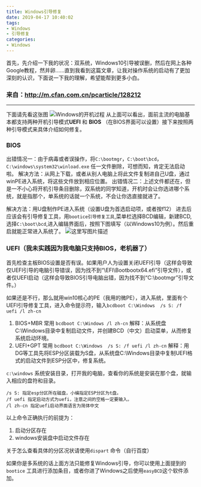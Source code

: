 ```yaml
---
title: Windows引导修复
date: 2019-04-17 10:40:02
tags:
- Windows
- 引导修复
categories:
- Windows
---
```

首先，先介绍一下我的状况：双系统，Windows10引导被误删，然后在网上各种Google教程，然并卵......直到我看到这篇文章，让我对操作系统的启动有了更加深刻的认识，下面说一下我的理解，希望能帮到更多小白。
### 来自：http://m.cfan.com.cn/pcarticle/128212

---
下面请先看这张图
![Windows的开机过程](https://img-blog.csdn.net/20180430182103621?watermark/2/text/aHR0cHM6Ly9ibG9nLmNzZG4ubmV0L29vdXh4/font/5a6L5L2T/fontsize/400/fill/I0JBQkFCMA==/dissolve/70)
从上面可以看出，面前主流的电脑基本都支持两种开机引导模式**UEFI** 和 **BIOS** （在BIOS界面可以设置）接下来按照两种引导模式来具体介绍如何修复。
### BIOS
出错情况一：由于病毒或者误操作，将`C:\bootmgr`，`C:\boot\bcd`，`C:\windows\system32\winload.exe` 任一文件删除，可想而知，肯定无法启动啦。
解决方法：从网上下载，或者从别人电脑上将此文件复制进自己U盘，通过winPE进入系统，将这些文件放到相应位置。
出错情况二：上述文件都还在，但是一不小心将开机引导条目删除，双系统的同学知道，开机时会让你选进哪个系统，就是指那个，单系统的话就一个系统，不会让你选直接就进了。

解决方法：用U盘制作PE进入系统（设置U盘为首选启动项，或者按f12）
进去后应该会有引导修复工具，用`bootice引导修复工具`,菜单栏选择BCD编辑，新建BCD,选择`C:\boot\bcd`,进入编辑界面后，按照下图填写（以Windows10为例）。然后重启就能正常进入系统了。
![这里写图片描述](https://img-blog.csdn.net/20180430183920180?watermark/2/text/aHR0cHM6Ly9ibG9nLmNzZG4ubmV0L29vdXh4/font/5a6L5L2T/fontsize/400/fill/I0JBQkFCMA==/dissolve/70)
### UEFI（我未实践因为我电脑只支持BIOS，老机器了）
首先检查主板BIOS设置是否有误。如果用户人为设置关闭UEFI引导（这样会导致仅UEFI引导的电脑引导错误，因为找不到“\EFI\Bootbootx64.efi”引导文件），或者仅UEFI启动（这样会导致BIOS引导电脑出错，因为找不到“C:\bootmgr”引导文件。）

如果还是不行，那么就用win10核心的PE（我用的微PE），进入系统，里面有个UEFI引导修复工具，进入命令提示符，输入`bcdboot C:\Windows  /s S: /f uefi /l zh-cn`
1.  BIOS+MBR 常用
`bcdboot C:\Windows /l zh-cn`
解释：从系统盘C:\Windows目录中复制启动文件，并创建BCD（中文）启动菜单，从而修复系统启动环境。
2. UEFI+GPT 常用
`bcdboot C:\Windows  /s S: /f uefi /l zh-cn`
解释：用DG等工具先将ESP分区装载为S盘，从系统盘C:\Windows目录中复制UEFI格式的启动文件到ESP分区中，修复系统。

`c:\windows` 系统安装目录，打开我的电脑，查看你的系统是安装在那个盘，就输入相应的盘符和目录。 
```
/s S: 指定esp分区所在磁盘，小编指定ESP分区为t盘。 
/f uefi 指定启动方式为uefi，注意之间的空格一定要输入。 
/l zh-cn 指定uefi启动界面语言为简体中文
```
以上命令正确执行的前提为：
1. 启动分区存在 
2. windows安装盘中启动文件存在

关于怎么查看具体的分区况状请使用`dispart` 命令（自行百度）

如果你是多系统的话上面方法只能修复Windows引导，你可以使用上面提到的`bootice` 工具进行添加条目，或者你进了Windows之后使用`easyBCD`这个软件添加。

